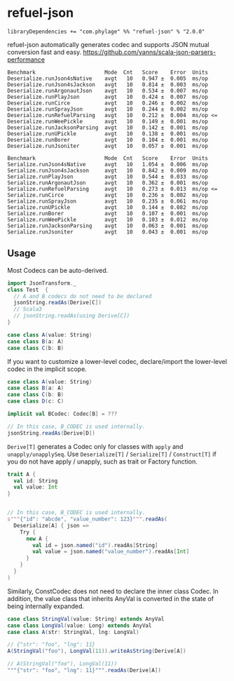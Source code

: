 # refuel-json

```
libraryDependencies += "com.phylage" %% "refuel-json" % "2.0.0"
```

refuel-json automatically generates codec and supports JSON mutual conversion fast and easy.
https://github.com/yanns/scala-json-parsers-performance

```
Benchmark                      Mode  Cnt   Score    Error  Units
Deserialize.runJson4sNative    avgt   10   0.947 ±  0.005  ms/op
Deserialize.runJson4sJackson   avgt   10   0.814 ±  0.003  ms/op
Deserialize.runArgonautJson    avgt   10   0.534 ±  0.007  ms/op
Deserialize.runPlayJson        avgt   10   0.424 ±  0.007  ms/op
Deserialize.runCirce           avgt   10   0.246 ±  0.002  ms/op
Deserialize.runSprayJson       avgt   10   0.244 ±  0.002  ms/op
Deserialize.runRefuelParsing   avgt   10   0.212 ±  0.004  ms/op <=
Deserialize.runWeePickle       avgt   10   0.149 ±  0.001  ms/op
Deserialize.runJacksonParsing  avgt   10   0.142 ±  0.001  ms/op
Deserialize.runUPickle         avgt   10   0.138 ±  0.001  ms/op
Deserialize.runBorer           avgt   10   0.104 ±  0.001  ms/op
Deserialize.runJsoniter        avgt   10   0.057 ±  0.001  ms/op

Benchmark                      Mode  Cnt   Score    Error  Units
Serialize.runJson4sNative      avgt   10   1.054 ±  0.006  ms/op
Serialize.runJson4sJackson     avgt   10   0.842 ±  0.009  ms/op
Serialize.runPlayJson          avgt   10   0.544 ±  0.033  ms/op
Serialize.runArgonautJson      avgt   10   0.362 ±  0.001  ms/op
Serialize.runRefuelParsing     avgt   10   0.273 ±  0.013  ms/op <=
Serialize.runCirce             avgt   10   0.236 ±  0.002  ms/op
Serialize.runSprayJson         avgt   10   0.235 ±  0.061  ms/op
Serialize.runUPickle           avgt   10   0.144 ±  0.082  ms/op
Serialize.runBorer             avgt   10   0.107 ±  0.001  ms/op
Serialize.runWeePickle         avgt   10   0.103 ±  0.012  ms/op
Serialize.runJacksonParsing    avgt   10   0.063 ±  0.001  ms/op
Serialize.runJsoniter          avgt   10   0.043 ±  0.001  ms/op
```

## Usage

Most Codecs can be auto-derived.

```scala
import JsonTransform._
class Test  {
  // A and B codecs do not need to be declared
  jsonString.readAs(Derive[C])
  // Scala3
  // jsonString.readAs(using Derive[C])
}

case class A(value: String)
case class B(a: A)
case class C(b: B)
```

If you want to customize a lower-level codec, declare/import the lower-level codec in the implicit scope.

```scala
case class A(value: String)
case class B(a: A)
case class C(b: B)
case class D(c: C)

implicit val BCodec: Codec[B] = ???

// In this case, B_CODEC is used internally.
jsonString.readAs(Derive[D])
```

`Derive[T]` generates a Codec only for classes with `apply` and `unapply/unapplySeq`.
Use `Deserialize[T]` / `Serialize[T]` / `Construct[T]` if you do not have apply / unapply, such as trait or Factory function.

```scala
trait A {
  val id: String
  val value: Int
}


// In this case, B_CODEC is used internally.
s"""{"id": "abcde", "value_number": 123}""".readAs(
  Deserialize[A] { json =>
    Try {
      new A {
        val id = json.named("id").readAs[String]
        val value = json.named("value_number").readAs[Int]
      }
    }
  }
)
```

Similarly, ConstCodec does not need to declare the inner class Codec.
In addition, the value class that inherits AnyVal is converted in the state of being internally expanded.

```scala
case class StringVal(value: String) extends AnyVal
case class LongVal(value: Long) extends AnyVal
case class A(str: StringVal, lng: LongVal)

// {"str": "foo", "lng": 11}
A(StringVal("foo"), LongVal(11)).writeAsString(Derive[A])

// A(StringVal("foo"), LongVal(11))
"""{"str": "foo", "lng": 11}""".readAs(Derive[A])
``````